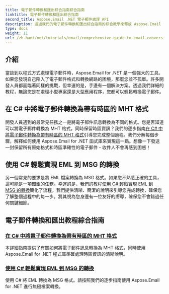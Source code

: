 ```yaml
---
title: 電子郵件轉換和匯出綜合指南綜合指南
linktitle: 電子郵件轉換和匯出綜合指南
second_title: Aspose.Email .NET 電子郵件處理 API
description: 透過我們的電子郵件轉換和匯出綜合指南的綜合教學來釋放 Aspose.Email for .NET 的強大功能。學習輕鬆轉換格式。
type: docs
weight: 11
url: /zh-hant/net/tutorials/email/comprehensive-guide-to-email-conversion-and-export/
---
```

## 介紹

當談到以程式方式處理電子郵件時，Aspose.Email for .NET 是一個強大的工具。如果您發現自己陷入了電子郵件格式和轉換網路的困境，那麼您並不孤單。許多開發人員都面臨著同樣的挑戰，但幸運的是，手邊有一個解決方案。透過我們詳細的教程，無論您是在處理小型專案還是大型應用程序，您都可以輕鬆轉換電子郵件。

## 在 C# 中將電子郵件轉換為帶有時區的 MHT 格式

開發人員遇到的最常見任務之一是將電子郵件訊息轉換為不同的格式。您是否知道可以將電子郵件轉換為 MHT 格式，同時保留時區資訊？我們的逐步指南[在 C# 中將電子郵件轉換為帶有時區的 MHT 格式](./convert-emails-to-mht-format-with-timezone-in-csharp/)引導您完成整個過程。我們分解每個步驟，解釋如何使用 Aspose.Email for .NET 函式庫來實現這一點。想像一下發送一封保留所有原始格式和時區準確性的電子郵件 - 收件人不會再感到困惑！

## 使用 C# 輕鬆實現 EML 到 MSG 的轉換

另一個常見的要求是將 EML 檔案轉換為 MSG 格式。如果您不熟悉正確的工具，這可能是一項艱鉅的任務。幸運的是，我們的教程[使用 C# 輕鬆實現 EML 到 MSG 的轉換](./eml-to-msg-convert-made-easy-using-csharp/)簡化了流程。我們提供清晰、簡潔的說明來引導您完成轉換，確保您了解整個過程中的每一步。將其視為您身邊有一位友好的嚮導，確保您不會錯過任何關鍵細節。 

## 電子郵件轉換和匯出教程綜合指南
### [在 C# 中將電子郵件轉換為帶有時區的 MHT 格式](./convert-emails-to-mht-format-with-timezone-in-csharp/)
本詳細指南提供了有關如何將電子郵件訊息轉換為 MHT 格式，同時使用 Aspose.Email for .NET 程式庫準確處理時區資訊的清晰說明。
### [使用 C# 輕鬆實現 EML 到 MSG 的轉換](./eml-to-msg-convert-made-easy-using-csharp/)
使用 C# 將 EML 轉換為 MSG 格式。請按照我們的逐步指南使用 Aspose.Email for .NET 進行無縫檔案轉換。